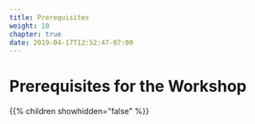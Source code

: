 ```yaml
---
title: Prerequisites
weight: 10
chapter: true
date: 2019-04-17T12:52:47-07:00
---
```


# Prerequisites for the Workshop

{{% children showhidden="false" %}}
